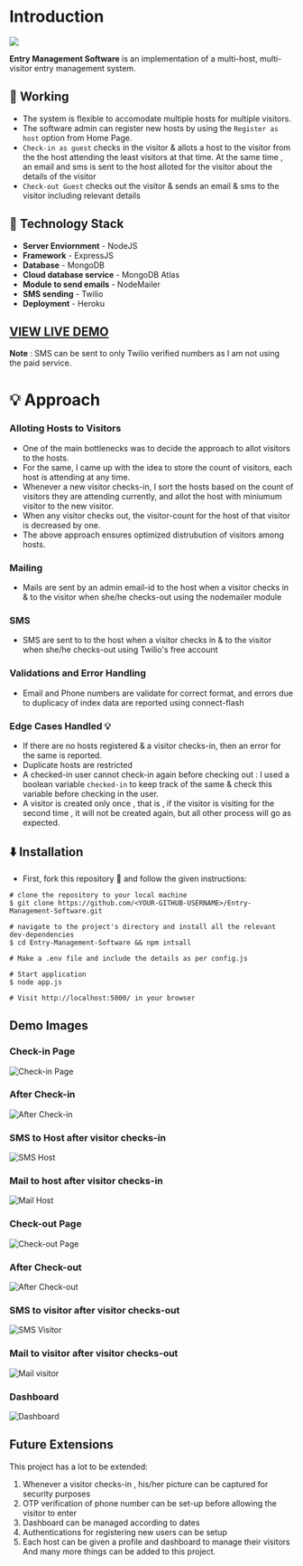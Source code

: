 # Introduction
![](https://github.com/Manvityagi/Entry-Management-Software/raw/master/images/EMS1.png)

**Entry Management Software** is an implementation of a multi-host, multi-visitor entry management system.
## 🔨  Working
  - The system is flexible to accomodate multiple hosts for multiple visitors. 
  - The software admin can register new hosts by using the ```Register as host``` option from Home Page.
  - ```Check-in as guest``` checks in the visitor & allots a host to the visitor from the the host attending the least visitors at that time. At the same time , an email and sms is sent to the host alloted for the visitor about the details of the visitor
  - ```Check-out Guest``` checks out the visitor & sends an email & sms to the visitor including relevant details
  
## 🚧  Technology Stack
- **Server Enviornment** - NodeJS
- **Framework** - ExpressJS
- **Database** - MongoDB
- **Cloud database service** - MongoDB Atlas
- **Module to send emails** - NodeMailer
- **SMS sending** - Twilio
- **Deployment** - Heroku

## [VIEW LIVE DEMO]()
**Note** : SMS can be sent to only Twilio verified numbers as I am not using the paid service.

# 💡 Approach
### Alloting Hosts to Visitors
 - One of the main bottlenecks was to decide the approach to allot visitors to the hosts.
 - For the same, I came up with the idea to store the count of visitors, each host is attending at any time.
 - Whenever a new visitor checks-in, I sort the hosts based on the count of visitors they are attending currently, and allot the host with miniumum visitor to the new visitor.
 - When any visitor checks out, the visitor-count for the host of that visitor is decreased by one.
 - The above approach ensures optimized distrubution of visitors among hosts.
 ### Mailing 
- Mails are sent by an admin email-id to the host when a visitor checks in & to the visitor when she/he checks-out using the nodemailer module
### SMS
- SMS are sent to to the host when a visitor checks in & to the visitor when she/he checks-out using Twilio's free account
### Validations and Error Handling
- Email and Phone numbers are validate for correct format, and errors due to duplicacy of index data are reported using connect-flash
### Edge Cases Handled 💡
- If there are no hosts registered & a visitor checks-in, then an error for the same is reported.
- Duplicate hosts are restricted
- A checked-in user cannot check-in again before checking out : I used a boolean variable ```checked-in``` to keep track of the same & check this variable before checking in the user.
- A visitor is created only once , that is , if the visitor is visiting for the second time , it will not be created again, but all other process will go as expected.



## ⬇️ Installation
 - First, fork this repository 🍴 and follow the given instructions:
 ```
 # clone the repository to your local machine
$ git clone https://github.com/<YOUR-GITHUB-USERNAME>/Entry-Management-Software.git

# navigate to the project's directory and install all the relevant dev-dependencies
$ cd Entry-Management-Software && npm intsall

# Make a .env file and include the details as per config.js 

# Start application
$ node app.js

# Visit http://localhost:5000/ in your browser
 ```
 
 ## Demo Images
 ### Check-in Page
 ![Check-in Page](https://github.com/Manvityagi/Entry-Management-Software/raw/master/images/checkin.png)
 ### After Check-in
 ![After Check-in](https://github.com/Manvityagi/Entry-Management-Software/raw/master/images/After_checkin.png)
 ### SMS to Host after visitor checks-in
 ![SMS Host](https://github.com/Manvityagi/Entry-Management-Software/raw/master/images/sms_host.png)
 ### Mail to host after visitor checks-in
 ![Mail Host](https://github.com/Manvityagi/Entry-Management-Software/raw/master/images/mail_host.png)
 ### Check-out Page
 ![Check-out Page](https://github.com/Manvityagi/Entry-Management-Software/raw/master/images/check_out.png)
 ### After Check-out
 ![After Check-out](https://github.com/Manvityagi/Entry-Management-Software/raw/master/images/after_checkout.png)
 ### SMS to visitor after visitor checks-out
 ![SMS Visitor](https://github.com/Manvityagi/Entry-Management-Software/raw/master/images/sms_visitor.png)
 ### Mail to visitor after visitor checks-out
 ![Mail visitor](https://github.com/Manvityagi/Entry-Management-Software/raw/master/images/mail_visitor.png)
 ### Dashboard
 ![Dashboard](https://github.com/Manvityagi/Entry-Management-Software/raw/master/images/dashboard.png)

  ## Future Extensions
  This project has a lot to be extended: 
  1. Whenever a visitor checks-in , his/her picture can be captured for security purposes
  2. OTP verification of phone number can be set-up before allowing the visitor to enter
  3. Dashboard can be managed according to dates 
  4. Authentications for registering new users can be setup
  5. Each host can be given a profile and dashboard to manage their visitors
And many more things can be added to this project. 




